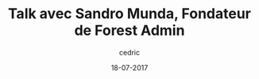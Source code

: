 ---
layout: video
title: "Talk avec Sandro Munda, Fondateur de Forest Admin "
youtube_slug: "JdOdzM20jcU"
date: 18-07-2017
author: cedric
labels:
  - talk
pushed: true
thumbnail: 2017-07-09-sandro-munda-fondateur-forest.jpg
description: "Pour ce nouvel ApéroTalk, nous recevrons Sandro Munda, fondateur de Forest Admin, l'application SaaS qui permet aux CTOs de startup de déployer une interface admin hautement customisable et sans développement frontend."
---